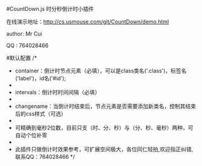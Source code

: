 #CountDown.js
时分秒倒计时小插件

在线演示地址：http://cs.usmouse.com/git/CountDown/demo.html

author: Mr Cui

QQ : 764028466

#默认配置
/*
 *   container：倒计时节点元素（必填），可以是class类名('.class')，标签名('label')，id名('#id');
 *
 *   intervals：倒计时时间间隔（必填）
 *
 *   changename：当倒计时结束后，节点元素是否需要添加新类名，控制其结束后的css样式（可选）
 *
 *   可精确到毫秒2位数，目前只支（时、分、秒）与（分、秒、毫秒）两种，可自动个位补零
 *
 *   此插件只做倒计时效果参考，可扩展空间极大，各位同仁轻拍,欢迎指正纠错,联系QQ：764028466
*/
